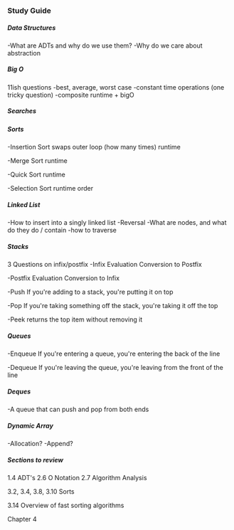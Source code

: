 ### Study Guide
##### Data Structures
-What are ADTs and why do we use them?
-Why do we care about abstraction

##### Big O
11ish questions
-best, average, worst case
-constant time operations (one tricky question)
-composite runtime + bigO

##### Searches

##### Sorts
-Insertion Sort
	swaps
	outer loop (how many times)
	runtime

-Merge Sort
	runtime

-Quick Sort
	runtime

-Selection Sort
	runtime
	order

##### Linked List
-How to insert into a singly linked list
-Reversal
-What are nodes, and what do they do / contain
-how to traverse


##### Stacks
3 Questions on infix/postfix
-Infix 
	Evaluation
	Conversion to Postfix
	
-Postfix
	Evaluation
	Conversion to Infix
	
-Push
	If you're adding to a stack, you're putting it on top
	
-Pop
	If you're taking something off the stack, you're taking it off the top
	
-Peek
	returns the top item without removing it

##### Queues
-Enqueue
	If you're entering a queue, you're entering the back of the line
	
-Dequeue
	If you're leaving the queue, you're leaving from the front of the line

##### Deques
-A queue that can push and pop from both ends

##### Dynamic Array
-Allocation?
-Append?

##### Sections to review
1.4 ADT's
2.6 O Notation
2.7 Algorithm Analysis

3.2, 3.4, 3.8, 3.10 Sorts

3.14 Overview of fast sorting algorithms

Chapter 4

